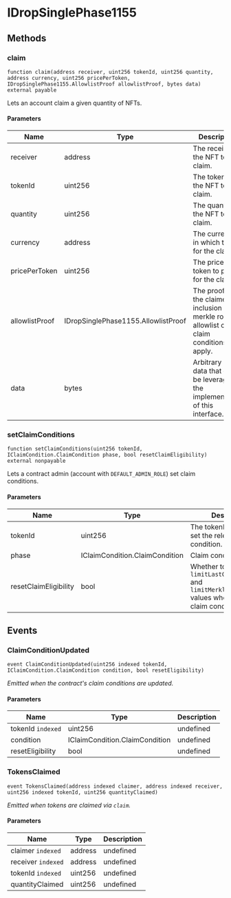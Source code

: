 # IDropSinglePhase1155









## Methods

### claim

```solidity
function claim(address receiver, uint256 tokenId, uint256 quantity, address currency, uint256 pricePerToken, IDropSinglePhase1155.AllowlistProof allowlistProof, bytes data) external payable
```

Lets an account claim a given quantity of NFTs.



#### Parameters

| Name | Type | Description |
|---|---|---|
| receiver | address | The receiver of the NFT to claim.
| tokenId | uint256 | The tokenId of the NFT to claim.
| quantity | uint256 | The quantity of the NFT to claim.
| currency | address | The currency in which to pay for the claim.
| pricePerToken | uint256 | The price per token to pay for the claim.
| allowlistProof | IDropSinglePhase1155.AllowlistProof | The proof of the claimer&#39;s inclusion in the merkle root allowlist                                        of the claim conditions that apply.
| data | bytes | Arbitrary bytes data that can be leveraged in the implementation of this interface.

### setClaimConditions

```solidity
function setClaimConditions(uint256 tokenId, IClaimCondition.ClaimCondition phase, bool resetClaimEligibility) external nonpayable
```

Lets a contract admin (account with `DEFAULT_ADMIN_ROLE`) set claim conditions.



#### Parameters

| Name | Type | Description |
|---|---|---|
| tokenId | uint256 | The tokenId for which to set the relevant claim condition.
| phase | IClaimCondition.ClaimCondition | Claim condition to set.
| resetClaimEligibility | bool | Whether to reset `limitLastClaimTimestamp` and `limitMerkleProofClaim` values when setting new                                  claim conditions.



## Events

### ClaimConditionUpdated

```solidity
event ClaimConditionUpdated(uint256 indexed tokenId, IClaimCondition.ClaimCondition condition, bool resetEligibility)
```



*Emitted when the contract&#39;s claim conditions are updated.*

#### Parameters

| Name | Type | Description |
|---|---|---|
| tokenId `indexed` | uint256 | undefined |
| condition  | IClaimCondition.ClaimCondition | undefined |
| resetEligibility  | bool | undefined |

### TokensClaimed

```solidity
event TokensClaimed(address indexed claimer, address indexed receiver, uint256 indexed tokenId, uint256 quantityClaimed)
```



*Emitted when tokens are claimed via `claim`.*

#### Parameters

| Name | Type | Description |
|---|---|---|
| claimer `indexed` | address | undefined |
| receiver `indexed` | address | undefined |
| tokenId `indexed` | uint256 | undefined |
| quantityClaimed  | uint256 | undefined |



